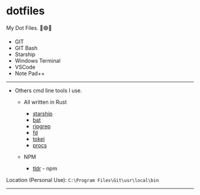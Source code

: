 # dotfiles
My Dot Files. 🔴🟢🔵
* GIT
* GIT Bash
* Starship
* Windows Terminal
* VSCode
* Note Pad++
***
* Others cmd line tools I use.

    - All written in Rust
        * [starship](https://starship.rs/)
        * [bat](https://github.com/sharkdp/bat)
        * [ripgrep](https://github.com/BurntSushi/ripgrep)
        * [fd](https://github.com/sharkdp/fd)
        * [tokei](https://github.com/XAMPPRocky/tokei)
        * [procs](https://github.com/dalance/procs)

    - NPM
        * [tldr](https://tldr.sh/) - npm

Location (Personal Use): `C:\Program Files\Git\usr\local\bin`
***
